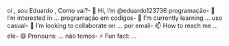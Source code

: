 oi , sou Eduardo , Como vai?- 👋 Hi, I’m @eduardo123736
programação- 👀 I’m interested in ...
programação em codigos- 🌱 I’m currently learning ...
uso casual- 💞️ I’m looking to collaborate on ...
por email- 📫 How to reach me ...
ele- 😄 Pronouns: ...
não temos- ⚡ Fun fact: ...

<!---
eduardo123736/eduardo123736 is a ✨ special ✨ repository because its `README.md` (this file) appears on your GitHub profile.
You can click the Preview link to take a look at your changes.
--->
